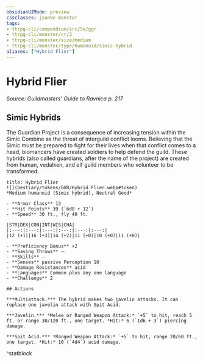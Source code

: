 ```yaml
---
obsidianUIMode: preview
cssclasses: json5e-monster
tags:
- ttrpg-cli/compendium/src/5e/ggr
- ttrpg-cli/monster/cr/2
- ttrpg-cli/monster/size/medium
- ttrpg-cli/monster/type/humanoid/simic-hybrid
aliases: ["Hybrid Flier"]
---
```

# Hybrid Flier
*Source: Guildmasters' Guide to Ravnica p. 217*  

## Simic Hybrids

The Guardian Project is a consequence of increasing tension within the Simic Combine as the threat of interguild conflict looms. Believing that the Simic must be prepared to fight for their lives when that conflict comes to a head, biomancers have created soldiers to help defend the guild. These hybrids (also called guardians, after the name of the project) are created from human, vedalken, and elf guild members who volunteer to be transformed.

```ad-statblock
title: Hybrid Flier
![](bestiary/tokens/GGR/Hybrid Flier.webp#token)
*Medium humanoid (Simic hybrid), Neutral Good*

- **Armor Class** 13
- **Hit Points** 39 (`6d8 + 12`)
- **Speed** 30 ft., fly 40 ft.

|STR|DEX|CON|INT|WIS|CHA|
|:---:|:---:|:---:|:---:|:---:|:---:|
|12 (+1)|16 (+3)|14 (+2)|11 (+0)|10 (+0)|11 (+0)|

- **Proficiency Bonus** +2
- **Saving Throws** ⏤
- **Skills** ⏤
- **Senses** passive Perception 10
- **Damage Resistances** acid
- **Languages** Common plus any one language
- **Challenge** 2

## Actions

***Multiattack.*** The hybrid makes two javelin attacks. It can replace one javelin attack with Spit Acid.

***Javelin.*** *Melee or Ranged Weapon Attack:* `+5` to hit, reach 5 ft. or range 30/120 ft., one target. *Hit:* 6 (`1d6 + 3`) piercing damage.

***Spit Acid.*** *Ranged Weapon Attack:* `+5` to hit, range 20/60 ft., one target. *Hit:* 10 (`4d4`) acid damage.
```
^statblock